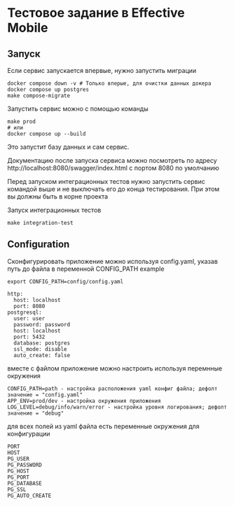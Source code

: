 # Тестовое задание в Effective Mobile

## Запуск
Если сервис запускается впервые, нужно запустить миграции
```
docker compose down -v # Только вперые, для очистки данных докера
docker compose up postgres
make compose-migrate
```
Запустить сервис можно с помощью команды
```
make prod
# или
docker compose up --build
```
Это запустит базу данных и сам сервис.

Документацию после запуска сервиса можно посмотреть по адресу http://localhost:8080/swagger/index.html с портом 8080 по умолчанию

Перед запуском интеграционных тестов нужно запустить сервис командой выше и не выключать его до конца тестирования. При этом вы должны быть в корне проекта

Запуск интеграционных тестов
```
make integration-test
```

## Configuration

Сконфигурировать приложение можно используя config.yaml, указав путь до файла в переменной CONFIG_PATH
example
```
export CONFIG_PATH=config/config.yaml
```
```
http:
  host: localhost
  port: 8080
postgresql:
  user: user
  password: password
  host: localhost
  port: 5432
  database: postgres
  ssl_mode: disable
  auto_create: false
```
вместе с файлом приложение можно настроить используя перемнные окружения
```
CONFIG_PATH=path - настройка расположения yaml конфиг файла; дефолт значение = "config.yaml"
APP_ENV=prod/dev - настройка окружения приложения
LOG_LEVEL=debug/info/warn/error - настройка уровня логирования; дефолт значение = "debug"
```
для всех полей из yaml файла есть переменные окружения для конфигурации
```
PORT
HOST
PG_USER
PG_PASSWORD
PG_HOST
PG_PORT
PG_DATABASE
PG_SSL
PG_AUTO_CREATE
```